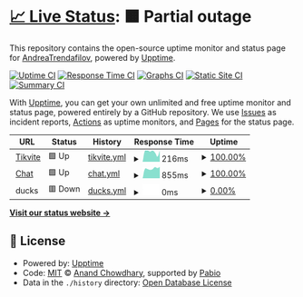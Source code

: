 # [📈 Live Status](https://status2.tikvite.org): <!--live status--> **🟧 Partial outage**

This repository contains the open-source uptime monitor and status page for [AndreaTrendafilov](https://tikvite.org), powered by [Upptime](https://github.com/upptime/upptime).

[![Uptime CI](https://github.com/AndreaTrendafilov/tikvite-uptime/workflows/Uptime%20CI/badge.svg)](https://github.com/AndreaTrendafilov/tikvite-uptime/actions?query=workflow%3A%22Uptime+CI%22)
[![Response Time CI](https://github.com/AndreaTrendafilov/tikvite-uptime/workflows/Response%20Time%20CI/badge.svg)](https://github.com/AndreaTrendafilov/tikvite-uptime/actions?query=workflow%3A%22Response+Time+CI%22)
[![Graphs CI](https://github.com/AndreaTrendafilov/tikvite-uptime/workflows/Graphs%20CI/badge.svg)](https://github.com/AndreaTrendafilov/tikvite-uptime/actions?query=workflow%3A%22Graphs+CI%22)
[![Static Site CI](https://github.com/AndreaTrendafilov/tikvite-uptime/workflows/Static%20Site%20CI/badge.svg)](https://github.com/AndreaTrendafilov/tikvite-uptime/actions?query=workflow%3A%22Static+Site+CI%22)
[![Summary CI](https://github.com/AndreaTrendafilov/tikvite-uptime/workflows/Summary%20CI/badge.svg)](https://github.com/AndreaTrendafilov/tikvite-uptime/actions?query=workflow%3A%22Summary+CI%22)

With [Upptime](https://upptime.js.org), you can get your own unlimited and free uptime monitor and status page, powered entirely by a GitHub repository. We use [Issues](https://github.com/AndreaTrendafilov/tikvite-uptime/issues) as incident reports, [Actions](https://github.com/AndreaTrendafilov/tikvite-uptime/actions) as uptime monitors, and [Pages](https://status2.tikvite.org) for the status page.

<!--start: status pages-->
<!-- This summary is generated by Upptime (https://github.com/upptime/upptime) -->
<!-- Do not edit this manually, your changes will be overwritten -->
<!-- prettier-ignore -->
| URL | Status | History | Response Time | Uptime |
| --- | ------ | ------- | ------------- | ------ |
| <img alt="" src="https://icons.duckduckgo.com/ip3/tikvite.org.ico" height="13"> [Tikvite](https://tikvite.org) | 🟩 Up | [tikvite.yml](https://github.com/AndreaTrendafilov/tikvite-uptime/commits/HEAD/history/tikvite.yml) | <details><summary><img alt="Response time graph" src="./graphs/tikvite/response-time-week.png" height="20"> 216ms</summary><br><a href="https://status.tikvite.org/history/tikvite"><img alt="Response time 204" src="https://img.shields.io/endpoint?url=https%3A%2F%2Fraw.githubusercontent.com%2FAndreaTrendafilov%2Ftikvite-uptime%2FHEAD%2Fapi%2Ftikvite%2Fresponse-time.json"></a><br><a href="https://status.tikvite.org/history/tikvite"><img alt="24-hour response time 235" src="https://img.shields.io/endpoint?url=https%3A%2F%2Fraw.githubusercontent.com%2FAndreaTrendafilov%2Ftikvite-uptime%2FHEAD%2Fapi%2Ftikvite%2Fresponse-time-day.json"></a><br><a href="https://status.tikvite.org/history/tikvite"><img alt="7-day response time 216" src="https://img.shields.io/endpoint?url=https%3A%2F%2Fraw.githubusercontent.com%2FAndreaTrendafilov%2Ftikvite-uptime%2FHEAD%2Fapi%2Ftikvite%2Fresponse-time-week.json"></a><br><a href="https://status.tikvite.org/history/tikvite"><img alt="30-day response time 224" src="https://img.shields.io/endpoint?url=https%3A%2F%2Fraw.githubusercontent.com%2FAndreaTrendafilov%2Ftikvite-uptime%2FHEAD%2Fapi%2Ftikvite%2Fresponse-time-month.json"></a><br><a href="https://status.tikvite.org/history/tikvite"><img alt="1-year response time 204" src="https://img.shields.io/endpoint?url=https%3A%2F%2Fraw.githubusercontent.com%2FAndreaTrendafilov%2Ftikvite-uptime%2FHEAD%2Fapi%2Ftikvite%2Fresponse-time-year.json"></a></details> | <details><summary><a href="https://status.tikvite.org/history/tikvite">100.00%</a></summary><a href="https://status.tikvite.org/history/tikvite"><img alt="All-time uptime 99.97%" src="https://img.shields.io/endpoint?url=https%3A%2F%2Fraw.githubusercontent.com%2FAndreaTrendafilov%2Ftikvite-uptime%2FHEAD%2Fapi%2Ftikvite%2Fuptime.json"></a><br><a href="https://status.tikvite.org/history/tikvite"><img alt="24-hour uptime 100.00%" src="https://img.shields.io/endpoint?url=https%3A%2F%2Fraw.githubusercontent.com%2FAndreaTrendafilov%2Ftikvite-uptime%2FHEAD%2Fapi%2Ftikvite%2Fuptime-day.json"></a><br><a href="https://status.tikvite.org/history/tikvite"><img alt="7-day uptime 100.00%" src="https://img.shields.io/endpoint?url=https%3A%2F%2Fraw.githubusercontent.com%2FAndreaTrendafilov%2Ftikvite-uptime%2FHEAD%2Fapi%2Ftikvite%2Fuptime-week.json"></a><br><a href="https://status.tikvite.org/history/tikvite"><img alt="30-day uptime 100.00%" src="https://img.shields.io/endpoint?url=https%3A%2F%2Fraw.githubusercontent.com%2FAndreaTrendafilov%2Ftikvite-uptime%2FHEAD%2Fapi%2Ftikvite%2Fuptime-month.json"></a><br><a href="https://status.tikvite.org/history/tikvite"><img alt="1-year uptime 99.97%" src="https://img.shields.io/endpoint?url=https%3A%2F%2Fraw.githubusercontent.com%2FAndreaTrendafilov%2Ftikvite-uptime%2FHEAD%2Fapi%2Ftikvite%2Fuptime-year.json"></a></details>
| <img alt="" src="https://icons.duckduckgo.com/ip3/chat.tikvite.org.ico" height="13"> [Chat](https://chat.tikvite.org) | 🟩 Up | [chat.yml](https://github.com/AndreaTrendafilov/tikvite-uptime/commits/HEAD/history/chat.yml) | <details><summary><img alt="Response time graph" src="./graphs/chat/response-time-week.png" height="20"> 855ms</summary><br><a href="https://status.tikvite.org/history/chat"><img alt="Response time 398" src="https://img.shields.io/endpoint?url=https%3A%2F%2Fraw.githubusercontent.com%2FAndreaTrendafilov%2Ftikvite-uptime%2FHEAD%2Fapi%2Fchat%2Fresponse-time.json"></a><br><a href="https://status.tikvite.org/history/chat"><img alt="24-hour response time 983" src="https://img.shields.io/endpoint?url=https%3A%2F%2Fraw.githubusercontent.com%2FAndreaTrendafilov%2Ftikvite-uptime%2FHEAD%2Fapi%2Fchat%2Fresponse-time-day.json"></a><br><a href="https://status.tikvite.org/history/chat"><img alt="7-day response time 855" src="https://img.shields.io/endpoint?url=https%3A%2F%2Fraw.githubusercontent.com%2FAndreaTrendafilov%2Ftikvite-uptime%2FHEAD%2Fapi%2Fchat%2Fresponse-time-week.json"></a><br><a href="https://status.tikvite.org/history/chat"><img alt="30-day response time 872" src="https://img.shields.io/endpoint?url=https%3A%2F%2Fraw.githubusercontent.com%2FAndreaTrendafilov%2Ftikvite-uptime%2FHEAD%2Fapi%2Fchat%2Fresponse-time-month.json"></a><br><a href="https://status.tikvite.org/history/chat"><img alt="1-year response time 398" src="https://img.shields.io/endpoint?url=https%3A%2F%2Fraw.githubusercontent.com%2FAndreaTrendafilov%2Ftikvite-uptime%2FHEAD%2Fapi%2Fchat%2Fresponse-time-year.json"></a></details> | <details><summary><a href="https://status.tikvite.org/history/chat">100.00%</a></summary><a href="https://status.tikvite.org/history/chat"><img alt="All-time uptime 99.97%" src="https://img.shields.io/endpoint?url=https%3A%2F%2Fraw.githubusercontent.com%2FAndreaTrendafilov%2Ftikvite-uptime%2FHEAD%2Fapi%2Fchat%2Fuptime.json"></a><br><a href="https://status.tikvite.org/history/chat"><img alt="24-hour uptime 100.00%" src="https://img.shields.io/endpoint?url=https%3A%2F%2Fraw.githubusercontent.com%2FAndreaTrendafilov%2Ftikvite-uptime%2FHEAD%2Fapi%2Fchat%2Fuptime-day.json"></a><br><a href="https://status.tikvite.org/history/chat"><img alt="7-day uptime 100.00%" src="https://img.shields.io/endpoint?url=https%3A%2F%2Fraw.githubusercontent.com%2FAndreaTrendafilov%2Ftikvite-uptime%2FHEAD%2Fapi%2Fchat%2Fuptime-week.json"></a><br><a href="https://status.tikvite.org/history/chat"><img alt="30-day uptime 100.00%" src="https://img.shields.io/endpoint?url=https%3A%2F%2Fraw.githubusercontent.com%2FAndreaTrendafilov%2Ftikvite-uptime%2FHEAD%2Fapi%2Fchat%2Fuptime-month.json"></a><br><a href="https://status.tikvite.org/history/chat"><img alt="1-year uptime 99.97%" src="https://img.shields.io/endpoint?url=https%3A%2F%2Fraw.githubusercontent.com%2FAndreaTrendafilov%2Ftikvite-uptime%2FHEAD%2Fapi%2Fchat%2Fuptime-year.json"></a></details>
| <img alt="" src="https://icons.duckduckgo.com/ip3/null.ico" height="13"> ducks | 🟥 Down | [ducks.yml](https://github.com/AndreaTrendafilov/tikvite-uptime/commits/HEAD/history/ducks.yml) | <details><summary><img alt="Response time graph" src="./graphs/ducks/response-time-week.png" height="20"> 0ms</summary><br><a href="https://status.tikvite.org/history/ducks"><img alt="Response time 0" src="https://img.shields.io/endpoint?url=https%3A%2F%2Fraw.githubusercontent.com%2FAndreaTrendafilov%2Ftikvite-uptime%2FHEAD%2Fapi%2Fducks%2Fresponse-time.json"></a><br><a href="https://status.tikvite.org/history/ducks"><img alt="24-hour response time 0" src="https://img.shields.io/endpoint?url=https%3A%2F%2Fraw.githubusercontent.com%2FAndreaTrendafilov%2Ftikvite-uptime%2FHEAD%2Fapi%2Fducks%2Fresponse-time-day.json"></a><br><a href="https://status.tikvite.org/history/ducks"><img alt="7-day response time 0" src="https://img.shields.io/endpoint?url=https%3A%2F%2Fraw.githubusercontent.com%2FAndreaTrendafilov%2Ftikvite-uptime%2FHEAD%2Fapi%2Fducks%2Fresponse-time-week.json"></a><br><a href="https://status.tikvite.org/history/ducks"><img alt="30-day response time 0" src="https://img.shields.io/endpoint?url=https%3A%2F%2Fraw.githubusercontent.com%2FAndreaTrendafilov%2Ftikvite-uptime%2FHEAD%2Fapi%2Fducks%2Fresponse-time-month.json"></a><br><a href="https://status.tikvite.org/history/ducks"><img alt="1-year response time 0" src="https://img.shields.io/endpoint?url=https%3A%2F%2Fraw.githubusercontent.com%2FAndreaTrendafilov%2Ftikvite-uptime%2FHEAD%2Fapi%2Fducks%2Fresponse-time-year.json"></a></details> | <details><summary><a href="https://status.tikvite.org/history/ducks">0.00%</a></summary><a href="https://status.tikvite.org/history/ducks"><img alt="All-time uptime 0.00%" src="https://img.shields.io/endpoint?url=https%3A%2F%2Fraw.githubusercontent.com%2FAndreaTrendafilov%2Ftikvite-uptime%2FHEAD%2Fapi%2Fducks%2Fuptime.json"></a><br><a href="https://status.tikvite.org/history/ducks"><img alt="24-hour uptime 0.00%" src="https://img.shields.io/endpoint?url=https%3A%2F%2Fraw.githubusercontent.com%2FAndreaTrendafilov%2Ftikvite-uptime%2FHEAD%2Fapi%2Fducks%2Fuptime-day.json"></a><br><a href="https://status.tikvite.org/history/ducks"><img alt="7-day uptime 0.00%" src="https://img.shields.io/endpoint?url=https%3A%2F%2Fraw.githubusercontent.com%2FAndreaTrendafilov%2Ftikvite-uptime%2FHEAD%2Fapi%2Fducks%2Fuptime-week.json"></a><br><a href="https://status.tikvite.org/history/ducks"><img alt="30-day uptime 0.00%" src="https://img.shields.io/endpoint?url=https%3A%2F%2Fraw.githubusercontent.com%2FAndreaTrendafilov%2Ftikvite-uptime%2FHEAD%2Fapi%2Fducks%2Fuptime-month.json"></a><br><a href="https://status.tikvite.org/history/ducks"><img alt="1-year uptime 0.00%" src="https://img.shields.io/endpoint?url=https%3A%2F%2Fraw.githubusercontent.com%2FAndreaTrendafilov%2Ftikvite-uptime%2FHEAD%2Fapi%2Fducks%2Fuptime-year.json"></a></details>

<!--end: status pages-->

[**Visit our status website →**](https://status2.tikvite.org)

## 📄 License

- Powered by: [Upptime](https://github.com/upptime/upptime)
- Code: [MIT](./LICENSE) © [Anand Chowdhary](https://anandchowdhary.com), supported by [Pabio](https://pabio.com)
- Data in the `./history` directory: [Open Database License](https://opendatacommons.org/licenses/odbl/1-0/)
